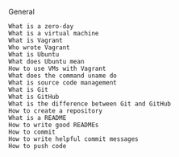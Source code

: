 General

    What is a zero-day
    What is a virtual machine
    What is Vagrant
    Who wrote Vagrant
    What is Ubuntu
    What does Ubuntu mean
    How to use VMs with Vagrant
    What does the command uname do
    What is source code management
    What is Git
    What is GitHub
    What is the difference between Git and GitHub
    How to create a repository
    What is a README
    How to write good READMEs
    How to commit
    How to write helpful commit messages
    How to push code
